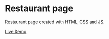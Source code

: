 # Restaurant page

Restaurant page created with HTML, CSS and JS.

[Live Demo](https://yasenyanev.github.io/restaurant-page/)
